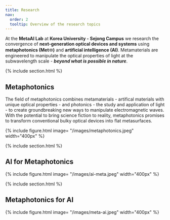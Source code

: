 ```yaml
---
title: Research
nav:
  order: 2
  tooltip: Overview of the research topics
---
```



At the **MetaAI Lab** at **Korea University - Sejong Campus** we research the convergence of **next-generation optical devices and systems** using **metaphotonics (Metㅁ)** and **artificial intelligence (AI)**. Metamaterials are engineered to manipulate the optical properties of light at the subwavelength scale - ***beyond what is possible in nature***. 

{% include section.html %}

## Metaphotonics

The field of metaphotonics combines metamaterials - artifical materials with unique optical properties - and photonics - the study and application of light - to create groundbreaking new ways to manipulate electromagnetic waves. With the potential to bring science fiction to reality, metaphotonics promises to transform conventional bulky optical devices into flat metasurfaces. 

{%
  include figure.html
  image= "/images/metaphotonics.jpeg"
  width="400px"
%}


{% include section.html %}

## AI for Metaphotonics




{%
  include figure.html
  image= "/images/ai-meta.jpeg"
  width="400px"
%}



{% include section.html %}

## Metaphotonics for AI




{%
  include figure.html
  image= "/images/meta-ai.jpeg"
  width="400px"
%}
